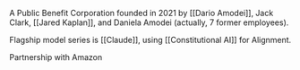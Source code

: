 A Public Benefit Corporation founded in 2021 by [[Dario Amodei]], Jack Clark, [[Jared Kaplan]], and Daniela Amodei (actually, 7 former employees).

Flagship model series is [[Claude]], using [[Constitutional AI]] for Alignment.

Partnership with Amazon